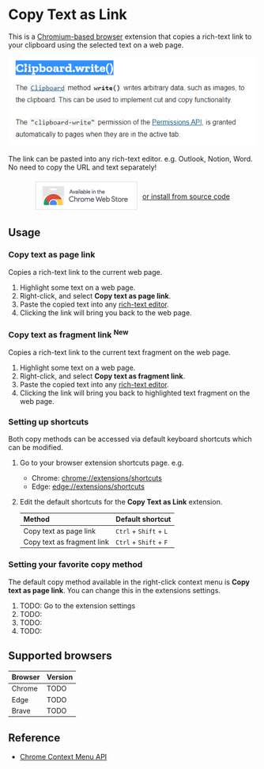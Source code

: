 # Copy Text as Link

This is a [Chromium-based browser](#supported-browsers) extension that copies a rich-text link to your clipboard using the selected text on a web page.

![Demo](./assets/demo.gif)

The link can be pasted into any rich-text editor. e.g. Outlook, Notion, Word. No need to copy the URL and text separately!

<div style="display: flex; align-items: center; justify-content: center; margin: 20px 0px">
     <a href="https://chrome.google.com/webstore/detail/copy-text-as-link/jdhbnbfdhfndpjafikjmbdabogdecenp">
        <img src="./assets/install.png" alt="Install via the Chrome Web Store" style="margin-right: 10px;">
    </a>
     <a href="https://developer.chrome.com/docs/extensions/get-started/tutorial/hello-world#load-unpacked">
     or install from source code
     </a>
</div>

## Usage

### Copy text as page link

Copies a rich-text link to the current web page.

1. Highlight some text on a web page.
2. Right-click, and select **Copy text as page link**.
3. Paste the copied text into any [rich-text editor](https://richtexteditor.com/demos/default.aspx).
4. Clicking the link will bring you back to the web page.

### Copy text as fragment link <sup>New</sup>

Copies a rich-text link to the current text fragment on the web page.

1. Highlight some text on a web page.
2. Right-click, and select **Copy text as fragment link**.
3. Paste the copied text into any [rich-text editor](https://richtexteditor.com/demos/default.aspx).
4. Clicking the link will bring you back to highlighted text fragment on the web page.

### Setting up shortcuts

Both copy methods can be accessed via default keyboard shortcuts which can be modified.

1. Go to your browser extension shortcuts page. e.g.
   - Chrome: [chrome://extensions/shortcuts](chrome://extensions/shortcuts)
   - Edge: [edge://extensions/shortcuts](edge://extensions/shortcuts)
2. Edit the default shortcuts for the **Copy Text as Link** extension.

   | Method                     | Default shortcut       |
   | -------------------------- | ---------------------- |
   | Copy text as page link     | `Ctrl` + `Shift` + `L` |
   | Copy text as fragment link | `Ctrl` + `Shift` + `F` |

### Setting your favorite copy method

The default copy method available in the right-click context menu is **Copy text as page link**. You can change this in the extensions settings.

1. TODO: Go to the extension settings
2. TODO:
3. TODO:
4. TODO:

## Supported browsers

| Browser | Version |
| ------- | ------- |
| Chrome  | TODO    |
| Edge    | TODO    |
| Brave   | TODO    |

## Reference

- [Chrome Context Menu API](https://developer.chrome.com/docs/extensions/reference/api/contextMenus)
